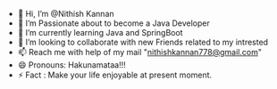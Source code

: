 - 👋 Hi, I’m @Nithish Kannan 
- 👀 I’m Passionate about to become a Java Developer
- 🌱 I’m currently learning  Java and SpringBoot
- 💞️ I’m looking to collaborate with new Friends related to my intrested
- 📫 Reach me with help of my mail "nithishkannan778@gmail.com"
- 😄 Pronouns: Hakunamataa!!!
- ⚡ Fact : Make your life enjoyable at present moment.
<!---
Nithish-X/Nithish-X is a ✨ special ✨ repository because its `README.md` (this file) appears on your GitHub profile.
You can click the Preview link to take a look at your changes.
--->
